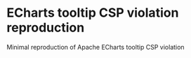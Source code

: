 # ECharts tooltip CSP violation reproduction
Minimal reproduction of Apache ECharts tooltip CSP violation
